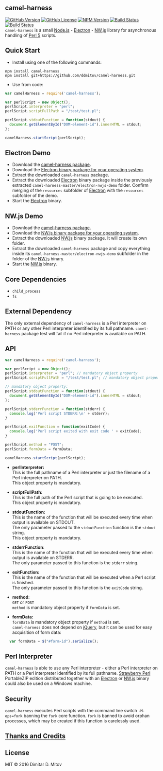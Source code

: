 camel-harness
--------------------------------------------------------------------------------
[![GitHub Version](https://img.shields.io/github/release/ddmitov/camel-harness.svg)](https://github.com/ddmitov/camel-harness/releases)
[![GitHub License](https://img.shields.io/badge/License-MIT-yellow.svg)](./LICENSE.md) [![NPM Version](https://img.shields.io/npm/v/camel-harness.svg)](https://www.npmjs.com/package/camel-harness)
[![Build Status](https://travis-ci.org/ddmitov/camel-harness.svg?branch=master)](https://travis-ci.org/ddmitov/camel-harness)
[![Build Status](https://ci.appveyor.com/api/projects/status/github/ddmitov/camel-harness?branch=master&svg=true)](https://ci.appveyor.com/project/ddmitov/camel-harness)  
```camel-harness``` is a small [Node.js](http://nodejs.org/) - [Electron](http://electron.atom.io/) - [NW.js](http://nwjs.io/) library for asynchronous handling of [Perl 5](https://www.perl.org/) scripts.

## Quick Start
* Install using one of the following commands:  

```npm install camel-harness```  
```npm install git+https://github.com/ddmitov/camel-harness.git```  

* Use from code:

```javascript
var camelHarness = require('camel-harness');

var perlScript = new Object();
perlScript.interpreter = "perl";
perlScript.scriptFullPath = "/test/test.pl";

perlScript.stdoutFunction = function(stdout) {
  document.getElementById("DOM-element-id").innerHTML = stdout;
};

camelHarness.startScript(perlScript);
```

## Electron Demo
* Download the [camel-harness package](https://github.com/ddmitov/camel-harness).  
* Download the [Electron binary package for your operating system](https://github.com/electron/electron/releases).  
* Extract the downloaded ```camel-harness``` package.  
* Extract the downloaded [Electron](http://electron.atom.io/) binary package inside the previously extracted ```camel-harness-master/electron-nwjs-demo``` folder. Confirm merging of the ```resources``` subfolder of [Electron](http://electron.atom.io/) with the ```resources``` subfolder of the demo.  
* Start the [Electron](http://electron.atom.io/) binary.  

## NW.js Demo
* Download the [camel-harness package](https://github.com/ddmitov/camel-harness).  
* Download the [NW.js binary package for your operating system](http://nwjs.io/downloads/).  
* Extract the downloaded [NW.js](http://nwjs.io/) binary package. It will create its own folder.  
* Extract the downloaded ```camel-harness``` package and copy everything inside its ```camel-harness-master/electron-nwjs-demo``` subfolder in the folder of the [NW.js](http://nwjs.io/) binary.  
* Start the [NW.js](http://nwjs.io/) binary.  

## Core Dependencies
* ```child_process```
* ```fs```

## External Dependency
The only external dependency of ```camel-harness``` is a Perl interpreter on PATH or any other Perl interpreter identified by its full pathname. ```camel-harness``` package test will fail if no Perl interpreter is available on PATH.

## API

```javascript
var camelHarness = require('camel-harness');

var perlScript = new Object();
perlScript.interpreter = "perl"; // mandatory object property
perlScript.scriptFullPath = "/test/test.pl"; // mandatory object property

// mandatory object property:
perlScript.stdoutFunction = function(stdout) {
  document.getElementById("DOM-element-id").innerHTML = stdout;
};

perlScript.stderrFunction = function(stderr) {
  console.log('Perl script STDERR:\n' + stderr);
}

perlScript.exitFunction = function(exitCode) {
  console.log('Perl script exited with exit code ' + exitCode);
}

perlScript.method = "POST";
perlScript.formData = formData;

camelHarness.startScript(perlScript);
```

  * **perlInterpreter:**  
  This is the full pathname of a Perl interpreter or just the filename of a Perl interpreter on PATH.  
  This object property is mandatory.  

* **scriptFullPath:**  
  This is the full path of the Perl script that is going to be executed.  
  This object property is mandatory.  

* **stdoutFunction:**  
  This is the name of the function that will be executed every time when output is available on STDOUT.  
  The only parameter passed to the ```stdoutFunction``` function is the ```stdout``` string.  
  This object property is mandatory.  

* **stderrFunction:**  
  This is the name of the function that will be executed every time when output is available on STDERR.  
  The only parameter passed to this function is the ```stderr``` string.  

* **exitFunction:**  
  This is the name of the function that will be executed when a Perl script is finished.  
  The only parameter passed to this function is the ```exitCode``` string.  

* **method:**  
  ```GET``` or ```POST```  
  ```method``` is mandatory object property if ```formData``` is set.  

* **formData:**  
  ```formData``` is mandatory object property if ```method``` is set.  
  ```camel-harness``` does not depend on [jQuery](https://jquery.com/), but it can be used for easy acquisition of form data:  

```javascript
  var formData = $("#form-id").serialize();
```

## Perl Interpreter
```camel-harness``` is able to use any Perl interpreter - either a Perl interpreter on PATH or a Perl interpreter identified by its full pathname. [Strawberry Perl](http://strawberryperl.com/) PortableZIP edition distributed together with an [Electron](http://electron.atom.io/) or [NW.js](http://nwjs.io/) binary could also be used on a Windows machine.  

## Security
```camel-harness``` executes Perl scripts with the command line switch ```-M-ops=fork``` banning the ```fork``` core function. ```fork``` is banned to avoid orphan processes, which may be created if this function is carelessly used.  

## [Thanks and Credits](./CREDITS.md)

## License
MIT © 2016 Dimitar D. Mitov  
